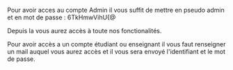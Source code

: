 Pour avoir acces au compte Admin il vous suffit de mettre en pseudo admin et en mot de passe : 6TkHmwVihU{@ 

Depuis la vous aurez accès à toute nos fonctionalités.

Pour avoir accès a un compte étudiant ou enseignant il vous faut renseigner un mail auquel vous aurez accès et il vous sera envoyé l'identifiant et le mot de passe. 